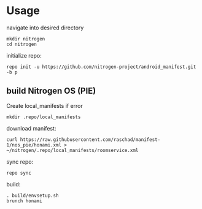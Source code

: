 Usage
=====
navigate into desired directory
       
    mkdir nitrogen
    cd nitrogen

initialize repo:

    repo init -u https://github.com/nitrogen-project/android_manifest.git -b p

build Nitrogen OS (PIE)
---------------
Create local_manifests if error
    
    mkdir .repo/local_manifests

download manifest: 

    curl https://raw.githubusercontent.com/raschad/manifest-1/nos_pie/honami.xml > ~/nitrogen/.repo/local_manifests/roomservice.xml

sync repo:

    repo sync

build:

    . build/envsetup.sh
    brunch honami

